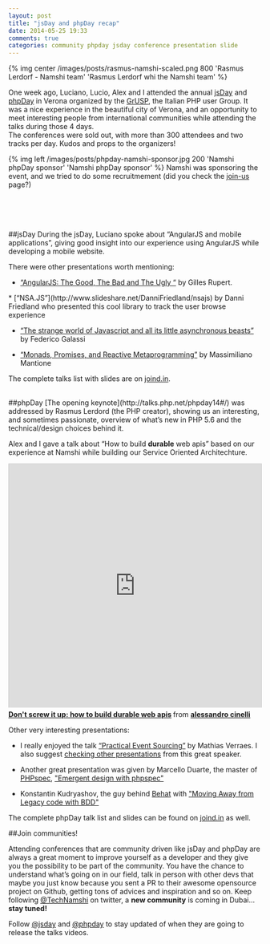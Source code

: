 ```yaml
---
layout: post
title: "jsDay and phpDay recap"
date: 2014-05-25 19:33
comments: true
categories: community phpday jsday conference presentation slide
---
```


{% img center /images/posts/rasmus-namshi-scaled.png 800 'Rasmus Lerdorf - Namshi team' 'Rasmus Lerdorf whi the Namshi team' %}

One week ago, Luciano, Lucio, Alex and I attended the annual [jsDay](http://jsday.it) and [phpDay](http://phpday.it) in Verona organized by the [GrUSP](http://grusp.it), the Italian PHP user Group.
It was a nice experience in the beautiful city of Verona, and an opportunity to meet interesting people from international communities while attending the talks during those 4 days.<br />
The conferences were sold out, with more than 300 attendees and two tracks per day. Kudos and props to the organizers!
<br />

{% img left /images/posts/phpday-namshi-sponsor.jpg 200 'Namshi phpDay sponsor' 'Namshi phpDay sponsor' %} Namshi was sponsoring the event, and we tried to do some recruitmement (did you check the [join-us](http://tech.namshi.com/join-us) page?)

<br />
<br />
<br />
<br />
##jsDay
During the jsDay, Luciano spoke about “AngularJS and mobile applications”, giving good insight into our experience using AngularJS while developing a mobile website.

There were other presentations worth mentioning:

* [“AngularJS: The Good, The Bad and The Ugly “](https://speakerdeck.com/gillesruppert/angularjs-the-good-the-bad-and-the-ugly) by Gilles Rupert.

<div style="width:600px">
<script async class="speakerdeck-embed" data-id="5f461ec0bd80013111d576b6210235ec" data-ratio="1.33333333333333" src="//speakerdeck.com/assets/embed.js"></script>
</div>
* [“NSA.JS”](http://www.slideshare.net/DanniFriedland/nsajs) by Danni Friedland who presented this cool library to track the user browse experience

* [“The strange world of Javascript and all its little asynchronous beasts”](http://www.slideshare.net/fgalassi/the-strange-world-of-javascript-and-all-its-little-asynchronous-beasts) by Federico Galassi

* [“Monads, Promises, and Reactive Metaprogramming”](http://massimiliano-mantione.github.io/talks/JsDay2014/ReactiveMetaprogramming/GHP/) by Massimiliano Mantione

The complete talks list with slides are on [joind.in](http://joind.in/event/view/1638).

<br />
##phpDay
[The opening keynote](http://talks.php.net/phpday14#/) was addressed by Rasmus Lerdord (the PHP creator), showing us an interesting, and sometimes passionate, overview of what’s new in PHP 5.6 and the technical/design choices behind it.

Alex and I gave a talk about “How to build **durable** web apis” based on our experience at Namshi while
building our Service Oriented Architechture.
<iframe src="http://www.slideshare.net/slideshow/embed_code/34815904" width="597" height="486" frameborder="0" marginwidth="0" marginheight="0" scrolling="no" style="border:1px solid #CCC; border-width:1px 1px 0; margin-bottom:5px; max-width: 100%;" allowfullscreen> </iframe> <div style="margin-bottom:5px"> <strong> <a href="https://www.slideshare.net/cirpo/dont-screw-it-up-how-to-build-durable-web-apis" title="Don&#x27;t screw it up: how to build durable web apis" target="_blank">Don&#x27;t screw it up: how to build durable web apis</a> </strong> from <strong><a href="http://www.slideshare.net/cirpo" target="_blank">alessandro cinelli</a></strong> </div>

Other very interesting presentations:

* I really enjoyed the talk [“Practical Event Sourcing”](http://verraes.net/2014/03/practical-event-sourcing/) by Mathias Verraes.
  I also suggest [checking other presentations](https://speakerdeck.com/mathiasverraes) from this great speaker.

* Another great presentation was given by Marcello Duarte, the master of [PHPspec](http://www.phpspec.net/), ["Emergent design with phpspec"](http://www.slideshare.net/marcello.duarte/emergent-design-with-phpspec)

* Konstantin Kudryashov, the guy behind [Behat](http://behat.org/) with ["Moving Away from Legacy code with BDD"](http://www.slideshare.net/everzet/moving-away-from-legacy-code-with-bdd)

The complete phpDay talk list and slides can be found on [joind.in](http://joind.in/event/view/1637) as well.

##Join communities!

Attending conferences that are community driven like jsDay and phpDay
are always a great moment to improve yourself as a developer and they give you the possibility to be part of the community.
You have the chance to understand what’s going on in our field, talk in person with other devs that maybe you just know because you sent a PR to their awesome opensource project on Github, getting tons of advices and inspiration and so on.
Keep following [@TechNamshi](http://twitter.com/technamshi) on twitter, a **new community** is coming in Dubai... **stay tuned!**

Follow [@jsday](http://twitter.com/jsconfit) and [@phpday](http://twitter.com/phpday) to stay updated of when they are going to release the talks videos.
